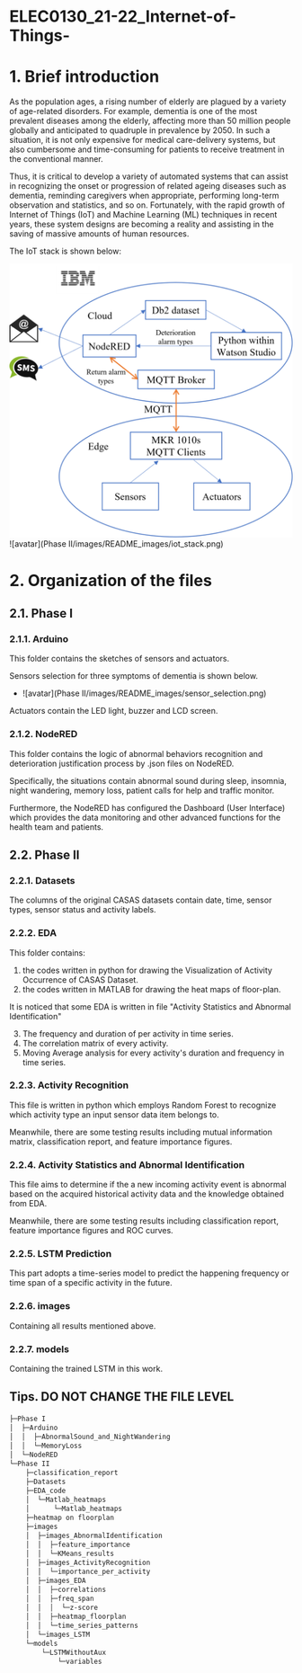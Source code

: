 # ELEC0130_21-22_Internet-of-Things-

# 1. Brief introduction

As the population ages, a rising number of elderly are plagued by a variety of age-related disorders. For example, dementia is one of the most prevalent diseases among the elderly, affecting more than 50 million people globally and anticipated to quadruple in prevalence by 2050. In such a situation, it is not only expensive for medical care-delivery systems, but also cumbersome and time-consuming for patients to receive treatment in the conventional manner. 

Thus, it is critical to develop a variety of automated systems that can assist in recognizing the onset or progression of related ageing diseases such as dementia, reminding caregivers when appropriate, performing long-term observation and statistics, and so on. Fortunately, with the rapid growth of Internet of Things (IoT) and Machine Learning (ML) techniques in recent years, these system designs are becoming a reality and assisting in the saving of massive amounts of human resources.

The IoT stack is shown below:

![image](https://github.com/wxy12151/ELEC0130_21-22_Internet-of-Things-/blob/main/Phase%20II/images/README_images/IoT_stack.png)![avatar](Phase II/images/README_images/iot_stack.png)





# 2. Organization of the files

## 2.1. Phase I

### 2.1.1. Arduino

This folder contains the sketches of sensors and actuators.

Sensors selection for three symptoms of dementia is shown below. 

- ![avatar](Phase II/images/README_images/sensor_selection.png)

Actuators contain the LED light, buzzer and LCD screen.

### 2.1.2. NodeRED

This folder contains the logic of abnormal behaviors recognition and deterioration justification process by .json files on NodeRED.

Specifically, the situations contain abnormal sound during sleep, insomnia, night wandering, memory loss, patient calls for help and traffic monitor.

Furthermore, the NodeRED has configured the Dashboard (User Interface) which provides the data monitoring and other advanced functions for the health team and patients.

## 2.2. Phase II

### 2.2.1. Datasets

The columns of the original CASAS datasets contain date, time, sensor types, sensor status and activity labels.

### 2.2.2. EDA

This folder contains:

1.  the codes written in python for drawing the Visualization of Activity Occurrence of CASAS Dataset. 
2. the codes written in MATLAB for drawing the heat maps of floor-plan.

It is noticed that some EDA is written in file "Activity Statistics and Abnormal Identification"

3. The frequency and duration of per activity in time series.
4. The correlation matrix of every activity.
5. Moving Average analysis for every activity's duration and frequency in time series.

### 2.2.3. Activity Recognition

This file is written in python which employs Random Forest to recognize which activity type an input sensor data item belongs to.

Meanwhile, there are some testing results including mutual information matrix, classification report, and feature importance figures.

### 2.2.4. Activity Statistics and Abnormal Identification

This file aims to determine if the a new incoming activity event is abnormal based on the acquired historical activity data and the knowledge obtained from EDA.

Meanwhile, there are some testing results including classification report, feature importance figures and ROC curves.

### 2.2.5. LSTM Prediction

This part adopts a time-series model to predict the happening frequency or time span of a specific activity in the future.

### 2.2.6. images

Containing all results mentioned above.

### 2.2.7. models

Containing the trained LSTM in this work.

## Tips. DO NOT CHANGE THE FILE LEVEL

```
├─Phase I
│  ├─Arduino
│  │  ├─AbnormalSound_and_NightWandering
│  │  └─MemoryLoss
│  └─NodeRED
└─Phase II
    ├─classification_report
    ├─Datasets
    ├─EDA_code
    │  └─Matlab_heatmaps
    │      └─Matlab_heatmaps
    ├─heatmap on floorplan
    ├─images
    │  ├─images_AbnormalIdentification
    │  │  ├─feature_importance
    │  │  └─KMeans_results
    │  ├─images_ActivityRecognition
    │  │  └─importance_per_activity
    │  ├─images_EDA
    │  │  ├─correlations
    │  │  ├─freq_span
    │  │  │  └─z-score
    │  │  ├─heatmap_floorplan
    │  │  └─time_series_patterns
    │  └─images_LSTM
    └─models
        └─LSTMWithoutAux
            └─variables
```

























